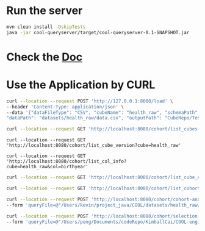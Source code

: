 # Run the server

```bash
mvn clean install -DskipTests
java -jar cool-queryserver/target/cool-queryserver-0.1-SNAPSHOT.jar
```

# Check the [Doc](http://localhost:8080/swagger-ui/index.html#/)

# Use the Application by CURL

```bash
curl --location --request POST 'http://127.0.0.1:8080/load' \
--header 'Content-Type: application/json' \
--data '{"dataFileType": "CSV", "cubeName": "health_raw", "schemaPath": "datasets/health_raw/table.yaml", 
"dataPath": "datasets/health_raw/data.csv", "outputPath": "CubeRepo/TestCube"}'
```

```bash
curl --location --request GET 'http://localhost:8080/cohort/list_cubes'
```

```
curl --location --request GET 'http://localhost:8080/cohort/list_cube_version?cube=health_raw'
```

```
curl --location --request GET 'http://localhost:8080/cohort/list_col_info?cube=health_raw&col=birthyear'
```

```bash
curl --location --request GET 'http://localhost:8080/cohort/list_cube_columns?cube=health_raw'
```

```bash
curl --location --request GET 'http://localhost:8080/cohort/list_cohorts?cube=health_raw'
```

```bash
curl --location --request POST 'http://localhost:8080/cohort/cohort-analysis' \
--form 'queryFile=@"/Users/kevin/project_java/COOL/datasets/health_raw/sample_query_count/query.json"'
```

```bash
curl --location --request POST 'http://localhost:8080/cohort/selection' \
--form 'queryFile=@"/Users/peng/Documents/codeRepo/KimballCai/COOL-engine/datasets/health_raw/sample_query_selection/query.json"'
```








